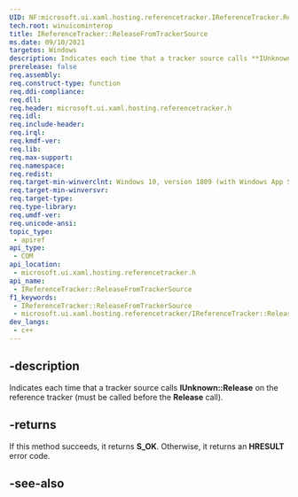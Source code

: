```yaml
---
UID: NF:microsoft.ui.xaml.hosting.referencetracker.IReferenceTracker.ReleaseFromTrackerSource
tech.root: winuicominterop
title: IReferenceTracker::ReleaseFromTrackerSource
ms.date: 09/10/2021
targetos: Windows
description: Indicates each time that a tracker source calls **IUnknown::Release** on the reference tracker (must be called before the **Release** call).
prerelease: false
req.assembly: 
req.construct-type: function
req.ddi-compliance: 
req.dll: 
req.header: microsoft.ui.xaml.hosting.referencetracker.h
req.idl: 
req.include-header: 
req.irql: 
req.kmdf-ver: 
req.lib: 
req.max-support: 
req.namespace: 
req.redist: 
req.target-min-winverclnt: Windows 10, version 1809 (with Windows App SDK 0.5 or later)
req.target-min-winversvr: 
req.target-type: 
req.type-library: 
req.umdf-ver: 
req.unicode-ansi: 
topic_type:
 - apiref
api_type:
 - COM
api_location:
 - microsoft.ui.xaml.hosting.referencetracker.h
api_name:
 - IReferenceTracker::ReleaseFromTrackerSource
f1_keywords:
 - IReferenceTracker::ReleaseFromTrackerSource
 - microsoft.ui.xaml.hosting.referencetracker/IReferenceTracker::ReleaseFromTrackerSource
dev_langs:
 - c++
---
```


## -description

Indicates each time that a tracker source calls **IUnknown::Release** on the reference tracker (must be called before the **Release** call).

## -returns

If this method succeeds, it returns **S_OK**. Otherwise, it returns an **HRESULT** error code.

## -see-also
